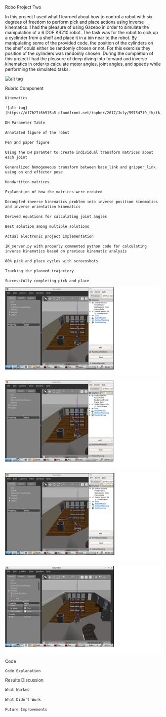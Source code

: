 Robo Project Two

In this project I used what I learned about how to control a robot with six degrees of freedom to perform pick and place actions using inverse kinematics. I had the pleasure of using Gazebo in order to simulate the manipulation of a 6 DOF KR210 robot. The task was for the robot to oick up a cyclinder from a shelf and place it in a bin near to the robot. By manipulating some of the provided code, the position of the cylinders on the shelf could either be randomly chosen or not. For this exercise they position of the cylinders was randomly chosen. During the completion of this project I had the pleasure of deep diving into forward and inverse kinematics in order to calculate motor angles, joint angles, and speeds while performing the simulated tasks. 

 ![alt tag](https://d17h27t6h515a5.cloudfront.net/topher/2017/July/5975d719_fk/fk.png)
 





Rubric Component

    Kinematics
    
    ![alt tag](https://d17h27t6h515a5.cloudfront.net/topher/2017/July/5975d719_fk/fk.png)
    
    DH Parameter Table
    
    Annotated figure of the robot
    
    Pen and paper figure
    
    Using the DH paramter to create individual transform matrices about each joint
    
    Generalized homogeneous transform between base_link and gripper_link using on end effector pose
    
    Handwritten matrices
    
    Explanation of how the matrices were created
    
    Decoupled inverse kinematics problem into inverse position kinematics and inverse orientation kinematics
    
    Derived equations for calculating joint angles
    
    Best solution among multiple solutions
    
    Actual electronic project implementation
    
    IK_server.py with properly commented python code for calculating inverse kinematics based on previous kinematic analysis
    
    80% pick and place cycles with screenshots
    
    Tracking the planned trajectory
    
    Successfully completing pick and place
    


![alt tag](https://github.com/BabaOlude/Robo-Project-Two/blob/master/misc_images/Pick%20and%20Place%204.png)

![alt tag](https://github.com/BabaOlude/Robo-Project-Two/blob/master/misc_images/Pick%20and%20Place%203.png)

![alt tag](https://github.com/BabaOlude/Robo-Project-Two/blob/master/misc_images/Pick%20and%20Place%202.png)

![alt tag](https://github.com/BabaOlude/Robo-Project-Two/blob/master/misc_images/Pick%20and%20Place%201.png)

Code

    Code Explanation
    
Results Discussion

    What Worked

    What Didn't Work

    Future Improvements
